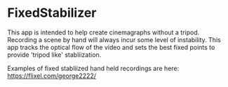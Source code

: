 
# FixedStabilizer

This app is intended to help create cinemagraphs without a tripod. Recording a scene by hand will always incur some level of instability. This app tracks the optical flow of the video and sets the best fixed points to provide 'tripod like' stabliization. 

Examples of fixed stabliized hand held recordings are here: https://flixel.com/george2222/



